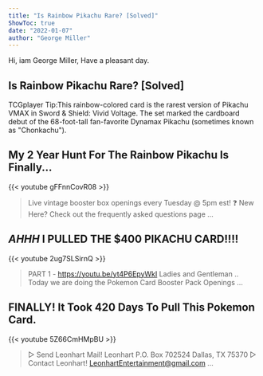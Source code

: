 ```yaml
---
title: "Is Rainbow Pikachu Rare? [Solved]"
ShowToc: true 
date: "2022-01-07"
author: "George Miller" 
---
```


Hi, iam George Miller, Have a pleasant day.
## Is Rainbow Pikachu Rare? [Solved]
 TCGplayer Tip:This rainbow-colored card is the rarest version of Pikachu VMAX in Sword & Shield: Vivid Voltage. The set marked the cardboard debut of the 68-foot-tall fan-favorite Dynamax Pikachu (sometimes known as "Chonkachu").

## My 2 Year Hunt For The Rainbow Pikachu Is Finally...
{{< youtube gFFnnCovR08 >}}
>Live vintage booster box openings every Tuesday @ 5pm est! ❓ New Here? Check out the frequently asked questions page ...

## *AHHH* I PULLED THE $400 PIKACHU CARD!!!!
{{< youtube 2ug7SLSirnQ >}}
>PART 1 - https://youtu.be/yt4P6EpyWkI Ladies and Gentleman .. Today we are doing the Pokemon Card Booster Pack Openings ...

## FINALLY! It Took 420 Days To Pull This Pokemon Card.
{{< youtube 5Z66CmHMpBU >}}
>▻ Send Leonhart Mail! Leonhart P.O. Box 702524 Dallas, TX 75370 ▻ Contact Leonhart! LeonhartEntertainment@gmail.com ...

